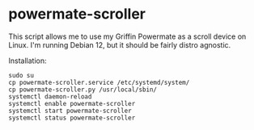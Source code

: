 # powermate-scroller

This script allows me to use my Griffin Powermate as a scroll device on Linux. I'm running Debian 12, but it should be fairly distro agnostic.

Installation:

```
sudo su
cp powermate-scroller.service /etc/systemd/system/
cp powermate-scroller.py /usr/local/sbin/
systemctl daemon-reload
systemctl enable powermate-scroller
systemctl start powermate-scroller
systemctl status powermate-scroller
```
